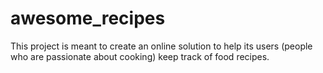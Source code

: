# awesome_recipes
This project is meant to create an online solution to help its users (people who are passionate about cooking) keep track of food recipes. 
